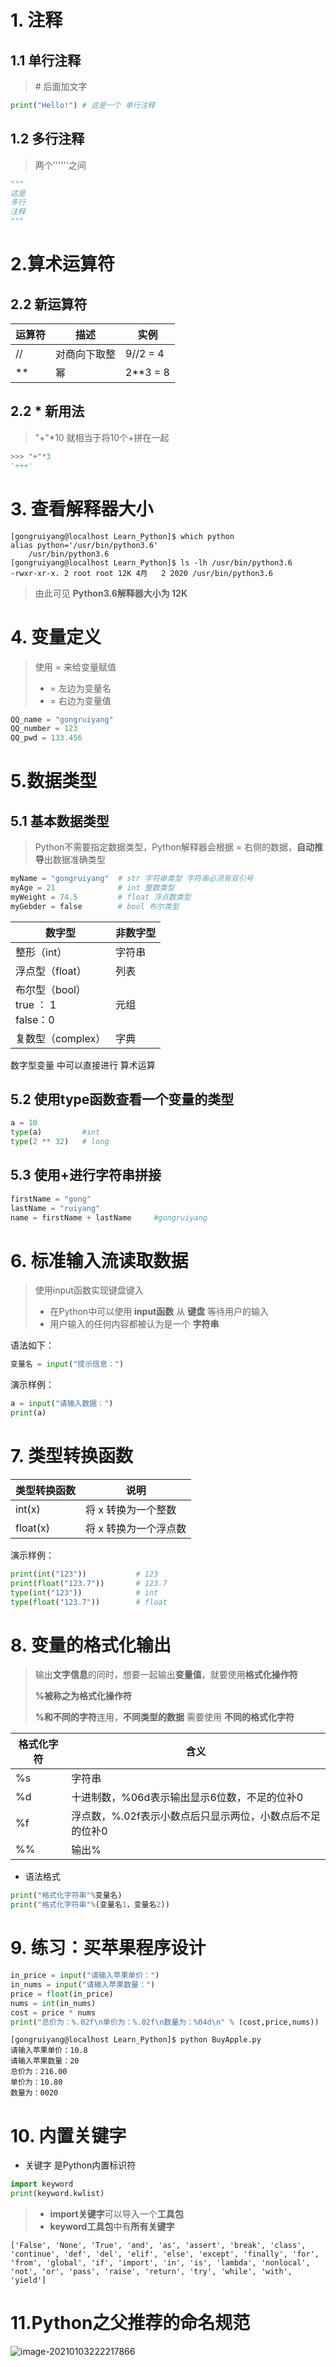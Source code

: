 # 1. 注释

## 1.1 单行注释

> \# 后面加文字

```python
print("Hello!") # 这是一个 单行注释
```

## 1.2 多行注释

> 两个''''''之间

```python
"""
这是
多行
注释
"""
```

# 2.算术运算符

## 2.2 新运算符

| 运算符 | 描述         | 实例     |
| ------ | ------------ | -------- |
| //     | 对商向下取整 | 9//2 = 4 |
| **     | 幂           | 2**3 = 8 |

## 2.2 * 新用法

> "+"*10  就相当于将10个+拼在一起

```python
>>> "+"*3
'+++'
```

# 3. 查看解释器大小

```shell
[gongruiyang@localhost Learn_Python]$ which python
alias python='/usr/bin/python3.6'
	/usr/bin/python3.6
[gongruiyang@localhost Learn_Python]$ ls -lh /usr/bin/python3.6
-rwxr-xr-x. 2 root root 12K 4月   2 2020 /usr/bin/python3.6
```

> 由此可见 **Python3.6解释器大小为 12K**



# 4. 变量定义

> 使用 = 来给变量赋值
>
> * = 左边为变量名
> * = 右边为变量值

```python
QQ_name = "gongruiyang"
QQ_number = 123
QQ_pwd = 133.456
```

# 5.数据类型

## 5.1 基本数据类型

> Python不需要指定数据类型，Python解释器会根据 = 右侧的数据，**自动推导**出数据准确类型

```python
myName = "gongruiyang"	# str 字符串类型 字符串必须有双引号
myAge = 21				# int 整数类型
myWeight = 74.5			# float 浮点数类型
myGebder = false		# bool 布尔类型
```

| 数字型                                      | 非数字型 |
| ------------------------------------------- | -------- |
| 整形（int）                                 | 字符串   |
| 浮点型（float）                             | 列表     |
| 布尔型（bool）<br />true ： 1<br />false：0 | 元组     |
| 复数型（complex）                           | 字典     |

数字型变量 中可以直接进行 算术运算

## 5.2 使用type函数查看一个变量的类型

```python
a = 10 
type(a)			#int
type(2 ** 32) 	# long
```

## 5.3 使用+进行字符串拼接

```python
firstName = "gong"
lastName = "ruiyang"
name = firstName + lastName 	#gongruiyang
```

# 6. 标准输入流读取数据

> 使用input函数实现键盘键入
>
> * 在Python中可以使用 **input函数** 从 **键盘** 等待用户的输入
> * 用户输入的任何内容都被认为是一个 **字符串**

语法如下：

```python
变量名 = input("提示信息：")
```

演示样例：

```python
a = input("请输入数据：")
print(a)                 
```

# 7. 类型转换函数

| 类型转换函数 | 说明                  |
| ------------ | --------------------- |
| int(x)       | 将 x 转换为一个整数   |
| float(x)     | 将 x 转换为一个浮点数 |

演示样例：

```python
print(int("123"))			# 123
print(float("123.7"))		# 123.7
type(int("123"))			# int
type(float("123.7"))		# float
```

# 8. 变量的格式化输出

> 输出**文字信息**的同时，想要一起输出**变量值**，就要使用**格式化操作符**
>
> **%**被称之为**格式化操作符**
>
> **%**和不同的**字符**连用，**不同类型的数据** 需要使用 **不同的格式化字符**

| 格式化字符 | 含义                                                     |
| ---------- | -------------------------------------------------------- |
| %s         | 字符串                                                   |
| %d         | 十进制数，%06d表示输出显示6位数，不足的位补0             |
| %f         | 浮点数，%.02f表示小数点后只显示两位，小数点后不足的位补0 |
| %%         | 输出%                                                    |

* 语法格式

```python
print("格式化字符串"%变量名)
print("格式化字符串"%(变量名1，变量名2))
```

# 9. 练习：买苹果程序设计

```python
in_price = input("请输入苹果单价：")                                      
in_nums = input("请输入苹果数量：")                                       
price = float(in_price)                                                   
nums = int(in_nums)                                                       
cost = price * nums                                                       
print("总价为：%.02f\n单价为：%.02f\n数量为：%04d\n" % (cost,price,nums)) 
```

```shell
[gongruiyang@localhost Learn_Python]$ python BuyApple.py 
请输入苹果单价：10.8
请输入苹果数量：20
总价为：216.00
单价为：10.80
数量为：0020
```

# 10. 内置关键字

* 关键字 是Python内置标识符

```python
import keyword
print(keyword.kwlist)
```

> * **import关键字**可以导入一个**工具包**
> * **keyword工具包**中有**所有关键字**

```
['False', 'None', 'True', 'and', 'as', 'assert', 'break', 'class', 'continue', 'def', 'del', 'elif', 'else', 'except', 'finally', 'for', 'from', 'global', 'if', 'import', 'in', 'is', 'lambda', 'nonlocal', 'not', 'or', 'pass', 'raise', 'return', 'try', 'while', 'with', 'yield']
```

# 11.Python之父推荐的命名规范

![image-20210103222217866](C:\Users\1111\AppData\Roaming\Typora\typora-user-images\image-20210103222217866.png)